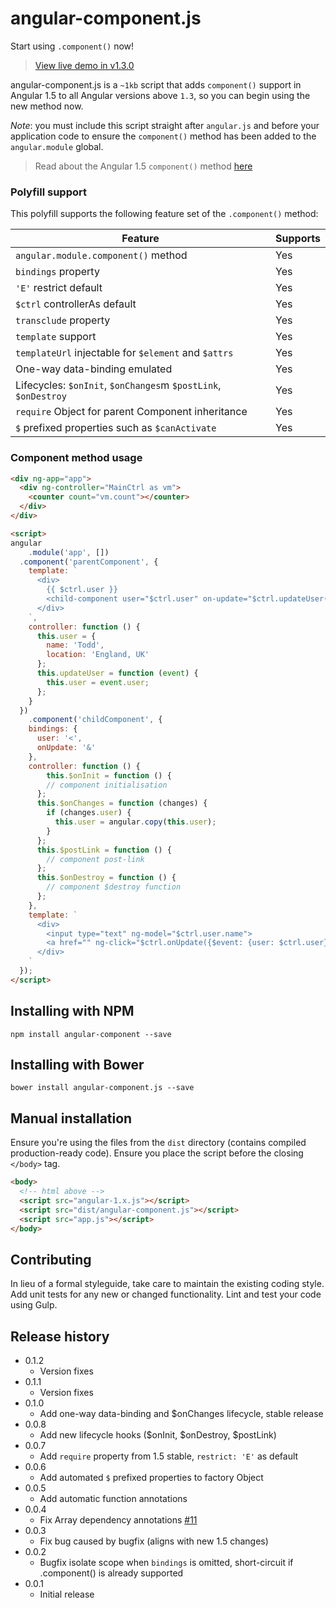 # angular-component.js

Start using `.component()` now!

> [View live demo in v1.3.0](https://jsfiddle.net/vz53audf)

angular-component.js is a `~1kb` script that adds `component()` support in Angular 1.5 to all Angular versions above `1.3`, so you can begin using the new method now.

_Note_: you must include this script straight after `angular.js` and before your application code to ensure the `component()` method has been added to the `angular.module` global.

> Read about the Angular 1.5 `component()` method [here](http://toddmotto.com/exploring-the-angular-1-5-component-method)

### Polyfill support

This polyfill supports the following feature set of the `.component()` method:

| Feature                                                        | Supports  |
|----------------------------------------------------------------|-----------|
| `angular.module.component()` method                            | Yes       |
| `bindings` property                                            | Yes       |
| `'E'` restrict default                                         | Yes       |
| `$ctrl` controllerAs default                                   | Yes       |
| `transclude` property                                          | Yes       |
| `template` support                                             | Yes       |
| `templateUrl` injectable for `$element` and `$attrs`           | Yes       |
| One-way data-binding emulated                                  | Yes       |
| Lifecycles: `$onInit`, `$onChanges`m `$postLink`, `$onDestroy` | Yes       |
| `require` Object for parent Component inheritance              | Yes       |
| `$` prefixed properties such as `$canActivate`                 | Yes       |

### Component method usage

```html
<div ng-app="app">
  <div ng-controller="MainCtrl as vm">
    <counter count="vm.count"></counter>
  </div>
</div>

<script>
angular
	.module('app', [])
  .component('parentComponent', {
    template: `
      <div>
        {{ $ctrl.user }}
        <child-component user="$ctrl.user" on-update="$ctrl.updateUser($event);"></child-component>
      </div>
    `,
    controller: function () {
      this.user = {
        name: 'Todd',
        location: 'England, UK'
      };
      this.updateUser = function (event) {
        this.user = event.user;
      };
    }
  })
	.component('childComponent', {
    bindings: {
      user: '<',
      onUpdate: '&'
    },
    controller: function () {
    	this.$onInit = function () {
        // component initialisation
      };
      this.$onChanges = function (changes) {
        if (changes.user) {
          this.user = angular.copy(this.user);
        }
      };
      this.$postLink = function () {
        // component post-link
      };
      this.$onDestroy = function () {
        // component $destroy function
      };
    },
    template: `
      <div>
        <input type="text" ng-model="$ctrl.user.name">
        <a href="" ng-click="$ctrl.onUpdate({$event: {user: $ctrl.user}});">Update</a>
      </div>
    `
  });
</script>
```

## Installing with NPM

```
npm install angular-component --save
```

## Installing with Bower

```
bower install angular-component.js --save
```

## Manual installation
Ensure you're using the files from the `dist` directory (contains compiled production-ready code). Ensure you place the script before the closing `</body>` tag.

```html
<body>
  <!-- html above -->
  <script src="angular-1.x.js"></script>
  <script src="dist/angular-component.js"></script>
  <script src="app.js"></script>
</body>
```

## Contributing
In lieu of a formal styleguide, take care to maintain the existing coding style. Add unit tests for any new or changed functionality. Lint and test your code using Gulp.

## Release history

- 0.1.2
  - Version fixes
- 0.1.1
  - Version fixes
- 0.1.0
  - Add one-way data-binding and $onChanges lifecycle, stable release
- 0.0.8
  - Add new lifecycle hooks ($onInit, $onDestroy, $postLink)
- 0.0.7
  - Add `require` property from 1.5 stable, `restrict: 'E'` as default
- 0.0.6
  - Add automated `$` prefixed properties to factory Object
- 0.0.5
  - Add automatic function annotations
- 0.0.4
  - Fix Array dependency annotations [#11](https://github.com/toddmotto/angular-component/issues/11)
- 0.0.3
  - Fix bug caused by bugfix (aligns with new 1.5 changes)
- 0.0.2
  - Bugfix isolate scope when `bindings` is omitted, short-circuit if .component() is already supported
- 0.0.1
  - Initial release

